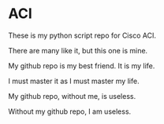 # ACI
These is my python script repo for Cisco ACI.

There are many like it, but this one is mine. 

My github repo is my best friend. It is my life. 

I must master it as I must master my life. 

My github repo, without me, is useless. 

Without my github repo, I am useless. 
